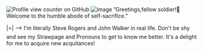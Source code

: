 ![Profile view counter on GitHub](https://github.com/ephemeralcreation/)
 ![image](https://github.com/user-attachments/assets/b897a5d7-53d0-44cc-a36a-09e434a602c8)
”Greetings,fellow soldier!🦅 Welcome to the humble abode of self-sacrifice.”

|⭐️| --> I'm literally Steve Rogers and John Walker in real life. Don't be shy and see my Strawpage and Pronouns to get to know me better. It's a delight for me to acquire new acquitances!
